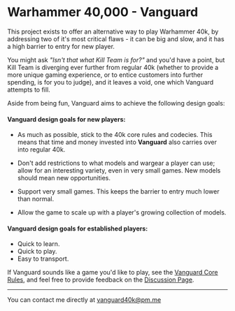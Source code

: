 # Warhammer 40,000 - Vanguard

This project exists to offer an alternative way to play Warhammer 40k, by addressing two of it's most critical flaws - it can be big and slow, and it has a high barrier to entry for new player.

You might ask *"Isn't that what Kill Team is for?"* and you'd have a point, but Kill Team is diverging ever further from regular 40k (whether to provide a more unique gaming experience, or to entice customers into further spending, is for you to judge), and it leaves a void, one which Vanguard attempts to fill.

Aside from being fun, Vanguard aims to achieve the following design goals:

#### Vanguard design goals for new players:

- As much as possible, stick to the 40k core rules and codecies. This means that time and money invested into **Vanguard** also carries over into regular 40k.

- Don't add restrictions to what models and wargear a player can use; allow for an interesting variety, even in very small games. New models should mean new opportunities.

- Support very small games. This keeps the barrier to entry much lower than normal.

- Allow the game to scale up with a player's growing collection of models.

#### Vanguard design goals for established players:

- Quick to learn.
- Quick to play.
- Easy to transport.

If Vanguard sounds like a game you'd like to play, see the [Vanguard Core Rules](https://github.com/JoshuaCarter/Vanguard-40k/blob/main/VanguardCoreRules.md), and feel free to provide feedback on the [Discussion Page](https://github.com/JoshuaCarter/Vanguard-40k/discussions).

---

You can contact me directly at vanguard40k@pm.me
